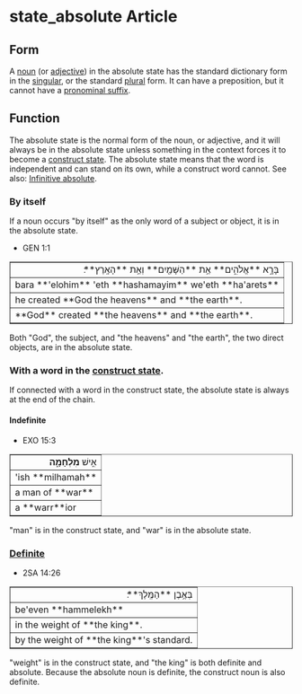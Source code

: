 # state_absolute Article

## Form
A [noun](https://git.door43.org/Door43/en-uhg/src/master/content/noun/02.md) (or [adjective](https://git.door43.org/Door43/en-uhg/src/master/content/adjective/02.md)) in the absolute state has the standard dictionary form in the [singular](https://git.door43.org/Door43/en-uhg/src/master/content/number_singular/02.md), or the standard [plural](https://git.door43.org/Door43/en-uhg/src/master/content/number_plural/02.md) form.
It can have a preposition, but it cannot have a [pronominal suffix](https://git.door43.org/Door43/en-uhg/src/master/content/suffix_pronominal/02.md).

## Function
The absolute state is the normal form of the noun, or adjective, and it will always be in the absolute state unless something in the context forces it to become a [construct state](https://git.door43.org/Door43/en-uhg/src/master/content/state_construct/02.md).
The absolute state means that the word is independent and can stand on its own, while a construct word cannot.
See also: [Infinitive absolute](https://git.door43.org/Door43/en-uhg/src/master/content/infinitive_absolute/02.md).

### By itself
If a noun occurs "by itself" as the only word of a subject or object, it is in the absolute state.

* GEN 1:1
<table border="1" class="docutils">
<colgroup>
<col width="100%" />
</colgroup>
<tbody valign="top">
<tr class="row-odd" align="right"><td>בָּרָ֣א **אֱלֹהִ֑ים** אֵ֥ת **הַשָּׁמַ֖יִם** וְאֵ֥ת **הָאָֽרֶץ**׃</td>
</tr>
<tr class="row-even"><td>bara **'elohim** 'eth **hashamayim** we'eth **ha'arets**</td>
</tr>
<tr class="row-odd"><td>he created **God the heavens** and **the earth**.</td>
</tr>
<tr class="row-even"><td>**God** created **the heavens** and **the earth**.</td>
</tr>
</tbody>
</table>
Both "God", the subject, and "the heavens" and "the earth", the two direct objects, are in the absolute state.

### With a word in the [construct state](https://git.door43.org/Door43/en-uhg/src/master/content/state_construct/02.md).
If connected with a word in the construct state, the absolute state is always at the end of the chain.

#### Indefinite

* EXO 15:3
<table border="1" class="docutils">
<colgroup>
<col width="100%" />
</colgroup>
<tbody valign="top">
<tr class="row-odd" align="right"><td>אִ֣ישׁ <b>מִלְחָמָ֑ה</b></td>
</tr>
<tr class="row-even"><td>'ish **milhamah**</td>
</tr>
<tr class="row-odd"><td>a man of **war**</td>
</tr>
<tr class="row-even"><td>a **warr**ior</td>
</tr>
</tbody>
</table>
"man" is in the construct state, and "war" is in the absolute state.

### [Definite](https://git.door43.org/Door43/en-uhg/src/master/content/state_determined/02.md)

* 2SA 14:26
<table border="1" class="docutils">
<colgroup>
<col width="100%" />
</colgroup>
<tbody valign="top">
<tr class="row-odd" align="right"><td>בְּאֶ֥בֶן **הַמֶּֽלֶךְ**׃</td>
</tr>
<tr class="row-even"><td>be'even **hammelekh**</td>
</tr>
<tr class="row-odd"><td>in the weight of **the king**.</td>
</tr>
<tr class="row-even"><td>by the weight of **the king**'s standard.</td>
</tr>
</tbody>
</table>
"weight" is in the construct state, and "the king" is both definite and absolute. Because the absolute noun is definite, the construct noun is also definite.